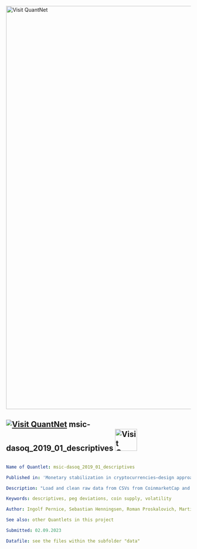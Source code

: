 [<img src="https://github.com/QuantLet/Styleguide-and-FAQ/blob/master/pictures/banner.png" width="1100" alt="Visit QuantNet">](http://quantlet.de/)

## [<img src="https://github.com/QuantLet/Styleguide-and-FAQ/blob/master/pictures/qloqo.png" alt="Visit QuantNet">](http://quantlet.de/) **msic-dasoq_2019_01_descriptives** [<img src="https://github.com/QuantLet/Styleguide-and-FAQ/blob/master/pictures/QN2.png" width="60" alt="Visit QuantNet 2.0">](http://quantlet.de/)

```yaml

Name of Quantlet: msic-dasoq_2019_01_descriptives

Published in: 'Monetary stabilization in cryptocurrencies–design approaches and open questions (Pernice et al., 2019)'

Description: "Load and clean raw data from CSVs from CoinmarketCap and blockchair. Calculate peg deviations, returns, volatility, coin supply, and other variables that are used in the paper for providing descriptives. "

Keywords: descriptives, peg deviations, coin supply, volatility

Author: Ingolf Pernice, Sebastian Henningsen, Roman Proskalovich, Martin Florian, Hermann Elendner, Björn Scheuermann

See also: other Quantlets in this project

Submitted: 02.09.2023

Datafile: see the files within the subfolder "data"


```
